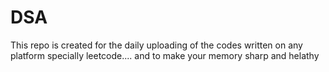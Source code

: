  # DSA 
This repo is created for the daily uploading of the codes written on any platform specially leetcode....  and to make your memory sharp and helathy                       
